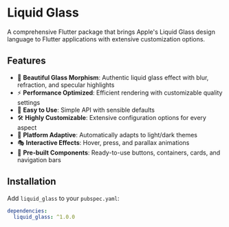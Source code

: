 # Liquid Glass

A comprehensive Flutter package that brings Apple's Liquid Glass design language to Flutter applications with extensive customization options.

## Features

- 🎨 **Beautiful Glass Morphism**: Authentic liquid glass effect with blur, refraction, and specular highlights
- ⚡ **Performance Optimized**: Efficient rendering with customizable quality settings
- 🎯 **Easy to Use**: Simple API with sensible defaults
- 🛠️ **Highly Customizable**: Extensive configuration options for every aspect
- 📱 **Platform Adaptive**: Automatically adapts to light/dark themes
- 🎭 **Interactive Effects**: Hover, press, and parallax animations
- 🧩 **Pre-built Components**: Ready-to-use buttons, containers, cards, and navigation bars

## Installation

Add `liquid_glass` to your `pubspec.yaml`:

```yaml
dependencies:
  liquid_glass: ^1.0.0